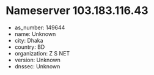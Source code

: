 # Nameserver 103.183.116.43

* as_number: 149644
* name: Unknown
* city: Dhaka
* country: BD
* organization: Z S NET
* version: Unknown
* dnssec: Unknown
